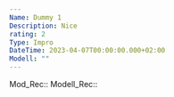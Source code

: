 ```yaml
---
Name: Dummy 1
Description: Nice
rating: 2
Type: Impro
DateTime: 2023-04-07T00:00:00.000+02:00
Modell: ""
---
```

Mod_Rec:: 
Modell_Rec::  
